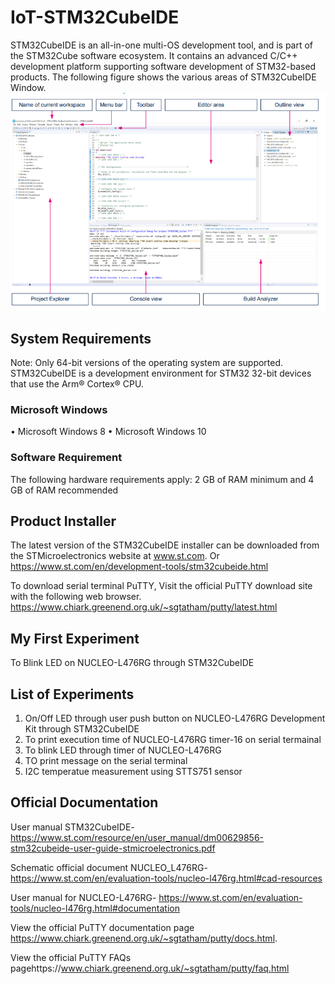 # IoT-STM32CubeIDE
STM32CubeIDE is an all-in-one multi-OS development tool, and is part of the STM32Cube software ecosystem. It contains an
advanced C/C++ development platform supporting software development of STM32-based products. The following figure shows the various areas of STM32CubeIDE Window.
![STM32CubeID_Window](https://github.com/SinghKarminder/IoT-STM32CubeIDE/blob/main/Images/103.png)

## System Requirements
Note: Only 64-bit versions of the operating system are supported.
STM32CubeIDE is a development environment for STM32 32-bit devices that use the Arm® Cortex® CPU.

### Microsoft Windows
•	Microsoft Windows 8
•	Microsoft Windows 10

### Software Requirement
The following hardware requirements apply: 
2 GB of RAM minimum and 
4 GB of RAM recommended 

## Product Installer
The latest version of the STM32CubeIDE installer can be downloaded from the STMicroelectronics website at www.st.com.
Or https://www.st.com/en/development-tools/stm32cubeide.html

To download serial terminal PuTTY, Visit the official PuTTY download site with the following web browser.
https://www.chiark.greenend.org.uk/~sgtatham/putty/latest.html

## My First Experiment
To Blink LED on NUCLEO-L476RG through STM32CubeIDE

## List of Experiments
1. On/Off LED through user push button on NUCLEO-L476RG Development Kit through STM32CubeIDE
2. To print execution time of NUCLEO-L476RG timer-16 on serial termainal
3. To blink LED through timer of NUCLEO-L476RG
4. TO print message on the serial terminal
5. I2C temperatue measurement using STTS751 sensor

## Official Documentation
User manual STM32CubeIDE- https://www.st.com/resource/en/user_manual/dm00629856-stm32cubeide-user-guide-stmicroelectronics.pdf

Schematic official document NUCLEO_L476RG- https://www.st.com/en/evaluation-tools/nucleo-l476rg.html#cad-resources

User manual for NUCLEO-L476RG- https://www.st.com/en/evaluation-tools/nucleo-l476rg.html#documentation

View the official PuTTY documentation page https://www.chiark.greenend.org.uk/~sgtatham/putty/docs.html.

View the official PuTTY FAQs pagehttps://www.chiark.greenend.org.uk/~sgtatham/putty/faq.html

